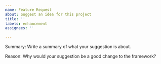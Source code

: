```yaml
---
name: Feature Request
about: Suggest an idea for this project
title: ''
labels: enhancement
assignees: ''

---
```


Summary: Write a summary of what your suggestion is about.

Reason: Why would your suggestion be a good change to the framework?

